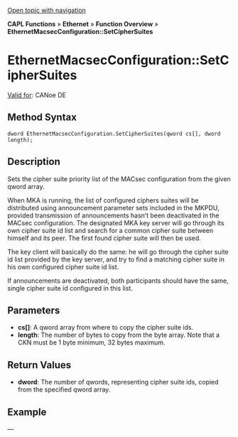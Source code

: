 [Open topic with navigation](../../../../../CANoeDEFamily.htm#Topics/CAPLFunctions/IP/Methods/CAPLfunctionSetCipherSuites.md)

**CAPL Functions** » **Ethernet** » **Function Overview** » **EthernetMacsecConfiguration::SetCipherSuites**

# EthernetMacsecConfiguration::SetCipherSuites

[Valid for](../../../Shared/FeatureAvailability.md): CANoe DE

## Method Syntax

`dword EthernetMacsecConfiguration.SetCipherSuites(qword cs[], dword length);`

## Description

Sets the cipher suite priority list of the MACsec configuration from the given qword array.

When MKA is running, the list of configured ciphers suites will be distributed using announcement parameter sets included in the MKPDU, provided transmission of announcements hasn’t been deactivated in the MACsec configuration. The designated MKA key server will go through its own cipher suite id list and search for a common cipher suite between himself and its peer. The first found cipher suite will then be used.

The key client will basically do the same: he will go through the cipher suite id list provided by the key server, and try to find a matching cipher suite in his own configured cipher suite id list.

If announcements are deactivated, both participants should have the same, single cipher suite id configured in this list.

## Parameters

- **cs[]**: A qword array from where to copy the cipher suite ids.
- **length**: The number of bytes to copy from the byte array. Note that a CKN must be 1 byte minimum, 32 bytes maximum.

## Return Values

- **dword**: The number of qwords, representing cipher suite ids, copied from the specified qword array.

## Example

—
